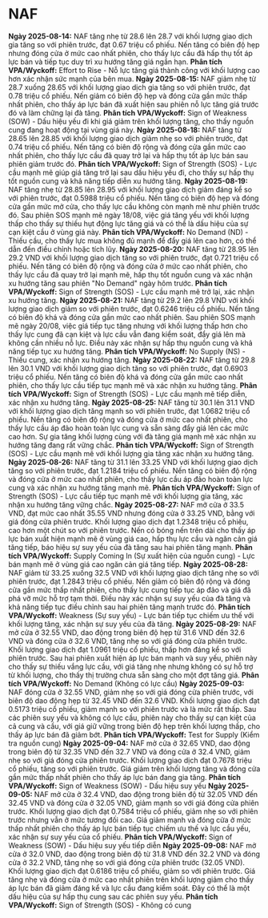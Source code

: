 # NAF

**Ngày 2025-08-14:** NAF tăng nhẹ từ 28.6 lên 28.7 với khối lượng giao dịch gia tăng so với phiên trước, đạt 0.67 triệu cổ phiếu. Nến tăng có biên độ hẹp nhưng đóng cửa ở mức cao nhất phiên, cho thấy lực cầu đã hấp thụ tốt áp lực bán và tiếp tục duy trì xu hướng tăng giá ngắn hạn. **Phân tích VPA/Wyckoff:** Effort to Rise - Nỗ lực tăng giá thành công với khối lượng cao hơn xác nhận sức mạnh của bên mua.
**Ngày 2025-08-15:** NAF giảm nhẹ từ 28.7 xuống 28.65 với khối lượng giao dịch gia tăng so với phiên trước, đạt 0.78 triệu cổ phiếu. Nến giảm có biên độ hẹp và đóng cửa gần mức thấp nhất phiên, cho thấy áp lực bán đã xuất hiện sau phiên nỗ lực tăng giá trước đó và làm chững lại đà tăng. **Phân tích VPA/Wyckoff:** Sign of Weakness (SOW) - Dấu hiệu yếu đi khi giá giảm trên khối lượng tăng, cho thấy nguồn cung đang hoạt động tại vùng giá này.
**Ngày 2025-08-18:** NAF tăng từ 28.65 lên 28.85 với khối lượng giao dịch giảm nhẹ so với phiên trước, đạt 0.74 triệu cổ phiếu. Nến tăng có biên độ rộng và đóng cửa gần mức cao nhất phiên, cho thấy lực cầu đã quay trở lại và hấp thụ tốt áp lực bán sau phiên giảm trước đó. **Phân tích VPA/Wyckoff:** Sign of Strength (SOS) - Lực cầu mạnh mẽ giúp giá tăng trở lại sau dấu hiệu yếu đi, cho thấy sự hấp thụ tốt nguồn cung và khả năng tiếp diễn xu hướng tăng.
**Ngày 2025-08-19:** NAF tăng nhẹ từ 28.85 lên 28.95 với khối lượng giao dịch giảm đáng kể so với phiên trước, đạt 0.5988 triệu cổ phiếu. Nến tăng có biên độ hẹp và đóng cửa gần mức mở cửa, cho thấy lực cầu không còn mạnh mẽ như phiên trước đó. Sau phiên SOS mạnh mẽ ngày 18/08, việc giá tăng yếu với khối lượng thấp cho thấy sự thiếu hụt động lực tăng giá và có thể là dấu hiệu của sự cạn kiệt cầu ở vùng giá này. **Phân tích VPA/Wyckoff:** No Demand (ND) - Thiếu cầu, cho thấy lực mua không đủ mạnh để đẩy giá lên cao hơn, có thể dẫn đến điều chỉnh hoặc tích lũy.
**Ngày 2025-08-20:** NAF tăng từ 28.95 lên 29.2 VND với khối lượng giao dịch tăng so với phiên trước, đạt 0.721 triệu cổ phiếu. Nến tăng có biên độ rộng và đóng cửa ở mức cao nhất phiên, cho thấy lực cầu đã quay trở lại mạnh mẽ, hấp thụ tốt nguồn cung và xác nhận xu hướng tăng sau phiên "No Demand" ngày hôm trước. **Phân tích VPA/Wyckoff:** Sign of Strength (SOS) - Lực cầu mạnh mẽ trở lại, xác nhận xu hướng tăng.
**Ngày 2025-08-21:** NAF tăng từ 29.2 lên 29.8 VND với khối lượng giao dịch giảm so với phiên trước, đạt 0.6246 triệu cổ phiếu. Nến tăng có biên độ khá và đóng cửa gần mức cao nhất phiên. Sau phiên SOS mạnh mẽ ngày 20/08, việc giá tiếp tục tăng nhưng với khối lượng thấp hơn cho thấy lực cung đã cạn kiệt và lực cầu vẫn đang kiểm soát, đẩy giá lên mà không cần nhiều nỗ lực. Điều này xác nhận sự hấp thụ nguồn cung và khả năng tiếp tục xu hướng tăng. **Phân tích VPA/Wyckoff:** No Supply (NS) - Thiếu cung, xác nhận xu hướng tăng.
**Ngày 2025-08-22:** NAF tăng từ 29.8 lên 30.1 VND với khối lượng giao dịch tăng so với phiên trước, đạt 0.6903 triệu cổ phiếu. Nến tăng có biên độ khá và đóng cửa gần mức cao nhất phiên, cho thấy lực cầu tiếp tục mạnh mẽ và xác nhận xu hướng tăng. **Phân tích VPA/Wyckoff:** Sign of Strength (SOS) - Lực cầu mạnh mẽ tiếp diễn, xác nhận xu hướng tăng.
**Ngày 2025-08-25:** NAF tăng từ 30.1 lên 31.1 VND với khối lượng giao dịch tăng mạnh so với phiên trước, đạt 1.0682 triệu cổ phiếu. Nến tăng có biên độ rộng và đóng cửa ở mức cao nhất phiên, cho thấy lực cầu áp đảo hoàn toàn lực cung và sẵn sàng đẩy giá lên các mức cao hơn. Sự gia tăng khối lượng cùng với đà tăng giá mạnh mẽ xác nhận xu hướng tăng đang rất vững chắc. **Phân tích VPA/Wyckoff:** Sign of Strength (SOS) - Lực cầu mạnh mẽ với khối lượng gia tăng xác nhận xu hướng tăng.
**Ngày 2025-08-26:** NAF tăng từ 31.1 lên 33.25 VND với khối lượng giao dịch tăng so với phiên trước, đạt 1.2184 triệu cổ phiếu. Nến tăng có biên độ rộng và đóng cửa ở mức cao nhất phiên, cho thấy lực cầu áp đảo hoàn toàn lực cung và xác nhận xu hướng tăng mạnh mẽ. **Phân tích VPA/Wyckoff:** Sign of Strength (SOS) - Lực cầu tiếp tục mạnh mẽ với khối lượng gia tăng, xác nhận xu hướng tăng vững chắc.
**Ngày 2025-08-27:** NAF mở cửa ở 33.5 VND, đạt mức cao nhất 35.55 VND nhưng đóng cửa ở 33.25 VND, bằng với giá đóng cửa phiên trước. Khối lượng giao dịch đạt 1.2348 triệu cổ phiếu, cao hơn một chút so với phiên trước. Nến có bóng nến trên dài cho thấy áp lực bán xuất hiện mạnh mẽ ở vùng giá cao, hấp thụ lực cầu và ngăn cản giá tăng tiếp, báo hiệu sự suy yếu của đà tăng sau hai phiên tăng mạnh. **Phân tích VPA/Wyckoff:** Supply Coming In (Sự xuất hiện của nguồn cung) - Lực bán mạnh mẽ ở vùng giá cao ngăn cản giá tăng tiếp.
**Ngày 2025-08-28:** NAF giảm từ 33.25 xuống 32.5 VND với khối lượng giao dịch tăng nhẹ so với phiên trước, đạt 1.2843 triệu cổ phiếu. Nến giảm có biên độ rộng và đóng cửa gần mức thấp nhất phiên, cho thấy lực cung tiếp tục áp đảo và giá đã phá vỡ mức hỗ trợ tạm thời. Điều này xác nhận sự suy yếu của đà tăng và khả năng tiếp tục điều chỉnh sau hai phiên tăng mạnh trước đó. **Phân tích VPA/Wyckoff:** Weakness (Sự suy yếu) - Lực bán tiếp tục chiếm ưu thế với khối lượng tăng, xác nhận sự suy yếu của đà tăng.
**Ngày 2025-08-29:** NAF mở cửa ở 32.55 VND, dao động trong biên độ hẹp từ 31.6 VND đến 32.6 VND và đóng cửa ở 32.6 VND, tăng nhẹ so với giá đóng cửa phiên trước. Khối lượng giao dịch đạt 1.0961 triệu cổ phiếu, thấp hơn đáng kể so với phiên trước. Sau hai phiên xuất hiện áp lực bán mạnh và suy yếu, phiên này cho thấy sự thiếu vắng lực cầu, với giá tăng nhẹ nhưng không có sự hỗ trợ từ khối lượng, cho thấy thị trường chưa sẵn sàng cho một đợt tăng giá. **Phân tích VPA/Wyckoff:** No Demand (Không có lực cầu)
**Ngày 2025-09-03:** NAF đóng cửa ở 32.55 VND, giảm nhẹ so với giá đóng cửa phiên trước, với biên độ dao động hẹp từ 32.45 VND đến 32.6 VND. Khối lượng giao dịch đạt 0.5173 triệu cổ phiếu, giảm mạnh so với phiên trước và là mức rất thấp. Sau các phiên suy yếu và không có lực cầu, phiên này cho thấy sự cạn kiệt của cả cung và cầu, với giá giữ vững trong biên độ hẹp trên khối lượng thấp, cho thấy áp lực bán đã giảm bớt. **Phân tích VPA/Wyckoff:** Test for Supply (Kiểm tra nguồn cung)
**Ngày 2025-09-04:** NAF mở cửa ở 32.65 VND, dao động trong biên độ từ 32.35 VND đến 32.7 VND và đóng cửa ở 32.4 VND, giảm nhẹ so với giá đóng cửa phiên trước. Khối lượng giao dịch đạt 0.7678 triệu cổ phiếu, tăng so với phiên trước. Giá giảm trên khối lượng tăng và đóng cửa gần mức thấp nhất phiên cho thấy áp lực bán đang gia tăng. **Phân tích VPA/Wyckoff:** Sign of Weakness (SOW) - Dấu hiệu suy yếu
**Ngày 2025-09-05:** NAF mở cửa ở 32.4 VND, dao động trong biên độ từ 32.05 VND đến 32.45 VND và đóng cửa ở 32.05 VND, giảm mạnh so với giá đóng cửa phiên trước. Khối lượng giao dịch đạt 0.7584 triệu cổ phiếu, giảm nhẹ so với phiên trước nhưng vẫn ở mức tương đối cao. Giá giảm mạnh và đóng cửa ở mức thấp nhất phiên cho thấy áp lực bán tiếp tục chiếm ưu thế và lực cầu yếu, xác nhận sự suy yếu của cổ phiếu. **Phân tích VPA/Wyckoff:** Sign of Weakness (SOW) - Dấu hiệu suy yếu tiếp diễn
**Ngày 2025-09-08:** NAF mở cửa ở 32.0 VND, dao động trong biên độ từ 31.8 VND đến 32.2 VND và đóng cửa ở 32.2 VND, tăng nhẹ so với giá đóng cửa phiên trước (32.05 VND). Khối lượng giao dịch đạt 0.6186 triệu cổ phiếu, giảm so với phiên trước. Giá tăng nhẹ và đóng cửa ở mức cao nhất phiên trên khối lượng giảm cho thấy áp lực bán đã giảm đáng kể và lực cầu đang kiểm soát. Đây có thể là một dấu hiệu của sự hấp thụ cung sau các phiên suy yếu. **Phân tích VPA/Wyckoff:** Sign of Strength (SOS) - Không có cung
